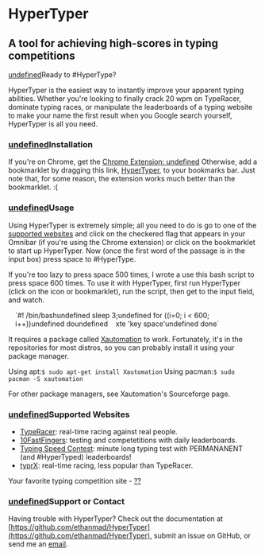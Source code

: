 # HyperTyper

## A tool for achieving high-scores in typing competitions

[undefined](#ready-to-hypertype)Ready to #HyperType?

HyperTyper is the easiest way to instantly improve your apparent typing abilities. Whether you're looking to finally crack 20 wpm on TypeRacer, dominate typing races, or manipulate the leaderboards of a typing website to make your name the first result when you Google search yourself, HyperTyper is all you need.

### [undefined](#installation)Installation

If you're on Chrome, get the [Chrome Extension: undefined](https://chrome.google.com/webstore/detail/hypertyper/emlnlmijjaghanenmpdjdckanpdinpgn)
Otherwise, add a bookmarklet by dragging this link, [HyperTyper](javascript:(function()%7Bfor(var%20textOptions%3D%5B%22nonHideableWords%20unselectable%22%2C%22cw-QuotePanel-textToTypePanel%22%2C%22row1%22%2C%22practiceText%22%2C%22textData%22%5D%2CinputBoxOptions%3D%5B%22txtInput%22%2C%22cw-TypedinputBox%20race-go%22%2C%22form-control%22%2C%22tentry%22%2C%22userData%22%5D%2Cwebsite%3D-1%2CclassOrId%3D-1%2Cw%3D0%3Bw%3CtextOptions.length%3Bw%2B%2B)if(null!%3Ddocument.getElementsByClassName(textOptions%5Bw%5D)%5B0%5D)%7Bwebsite%3Dw%3BclassOrId%3D0%3Bbreak%7Delse%20if(null!%3Ddocument.getElementById(textOptions%5Bw%5D))%7Bwebsite%3Dw%3BclassOrId%3D1%3Bbreak%7Dif(-1%3Cwebsite%26%26-1%3CclassOrId)%7Bvar%20text%3B0%3D%3D%3DclassOrId%3Ftext%3Ddocument.getElementsByClassName(textOptions%5Bwebsite%5D)%5B0%5D.textContent%3A1%3D%3D%3DclassOrId%26%26(text%3Ddocument.getElementById(textOptions%5Bwebsite%5D).textContent)%3Bvar%20numWords%3Dtext.split(%22%20%22).length%2CinputBox%3Bnull!%3Ddocument.getElementsByClassName(inputBoxOptions%5Bwebsite%5D)%5B0%5D%3FinputBox%3Ddocument.getElementsByClassName(inputBoxOptions%5Bwebsite%5D)%5B0%5D%3Anull!%3Ddocument.getElementById(inputBoxOptions%5Bwebsite%5D)%26%26(inputBox%3Ddocument.getElementById(inputBoxOptions%5Bwebsite%5D))%3Bi%3D0%3Bvar%20addWord%3Dfunction()%7Bif(!(i%3E%3DnumWords))if(word%3Dtext.split(%22%20%22)%5Bi%2B%2B%5D%2C3%3D%3D%3Dwebsite)for(inputBox.value%3D%22%22%2Cl%3D0%3Bl%3Cword.length%3Bl%2B%2B)inputBox.value%2B%3Dword%5Bl%5D%3Belse%20inputBox.value%3Dword%7D%3BaddWord()%3Bwindow.onkeyup%3Dfunction(a)%7B32%3D%3D(a.keyCode%3Fa.keyCode%3Aa.which)%26%26addWord()%7D%7D%7D)()), to your bookmarks bar. Just note that, for some reason, the extension works much better than the bookmarklet. :(

### [undefined](#usage)Usage

Using HyperTyper is extremely simple; all you need to do is go to one of the [supported websites](#supported-websites) and click on the checkered flag that appears in your Omnibar (if you're using the Chrome extension) or click on the bookmarklet to start up HyperTyper. Now (once the first word of the passage is in the input box) press space to #HyperType.

If you're too lazy to press space 500 times, I wrote a use this bash script to press space 600 times. To use it with HyperTyper, first run HyperTyper (click on the icon or bookmarklet), run the script, then get to the input field, and watch.

<div style="margin-left: 1em;">`#! /bin/bashundefined sleep 3;undefined for ((i=0; i < 600; i++))undefined doundefined    xte 'key space'undefined done`</div>

It requires a package called [Xautomation](http://sourceforge.net/projects/xautomation/files/xautomation/) to work. Fortunately, it's in the repositories for most distros, so you can probably install it using your package manager.

Using apt:`$ sudo apt-get install Xautomation` 
Using pacman:`$ sudo pacman -S xautomation`

For other package managers, see Xautomation's Sourceforge page.

### [undefined](#supported-websites)Supported Websites

*   [TypeRacer](http://play.typeracer.com): real-time racing against real people.
*   [10FastFingers](http://10fastfingers.com): testing and competetitions with daily leaderboards.
*   [Typing Speed Contest](http://typingspeedcontest.com): minute long typing test with PERMANANENT (and #HyperTyped) leaderboards!
*   [typrX](http://app.typrX.com): real-time racing, less popular than TypeRacer.

Your favorite typing competition site - [??](https://github.com/ethanmad/HyperTyper/issues/new)

### [undefined](#support-or-contact)Support or Contact

Having trouble with HyperTyper? Check out the documentation at [https://github.com/ethanmad/HyperTyper](https://github.com/ethanmad/HyperTyper), submit an issue on GitHub, or send me an [email](mailto:ethan@ethanmad.com?Subject=HyperTyper%20Issue).
